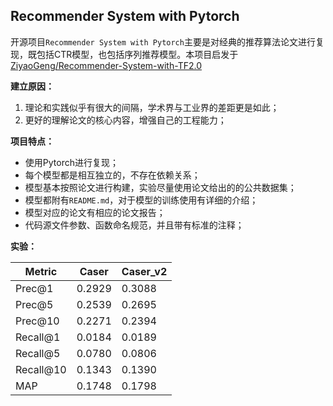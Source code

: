 
## Recommender System with Pytorch

开源项目`Recommender System with Pytorch`主要是对经典的推荐算法论文进行复现，既包括CTR模型，也包括序列推荐模型。本项目启发于 [ZiyaoGeng/Recommender-System-with-TF2.0](https://github.com/ZiyaoGeng/Recommender-System-with-TF2.0)

**建立原因：**

1. 理论和实践似乎有很大的间隔，学术界与工业界的差距更是如此；
2. 更好的理解论文的核心内容，增强自己的工程能力；

**项目特点：**

- 使用Pytorch进行复现；
- 每个模型都是相互独立的，不存在依赖关系；
- 模型基本按照论文进行构建，实验尽量使用论文给出的的公共数据集；
- 模型都附有`README.md`，对于模型的训练使用有详细的介绍；
- 模型对应的论文有相应的论文报告；
- 代码源文件参数、函数命名规范，并且带有标准的注释；

**实验：**

| Metric    | Caser  | Caser_v2 |
| --------- | ------ | -------- |
| Prec@1    | 0.2929 | 0.3088   |
| Prec@5    | 0.2539 | 0.2695   |
| Prec@10   | 0.2271 | 0.2394   |
| Recall@1  | 0.0184 | 0.0189   |
| Recall@5  | 0.0780 | 0.0806   |
| Recall@10 | 0.1343 | 0.1390   |
| MAP       | 0.1748 | 0.1798   |

